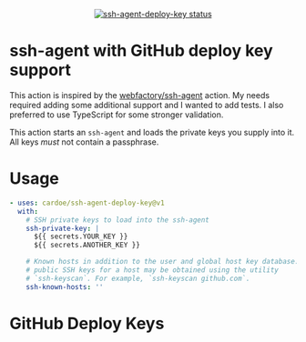 <p align="center">
  <a href="https://github.com/cardoe/ssh-agent-deploy-key"><img alt="ssh-agent-deploy-key status" src="https://github.com/cardoe/ssh-agent-deploy-key/workflows/build-test/badge.svg"></a>
</p>

# ssh-agent with GitHub deploy key support

This action is inspired by the [webfactory/ssh-agent](https://github.com/webfactory/ssh-agent) action.
My needs required adding some additional support and I wanted to add tests. I also preferred to use TypeScript
for some stronger validation.

This action starts an `ssh-agent` and loads the private keys you supply into it. All keys *must* not contain
a passphrase.

# Usage

<!-- start usage -->
```yaml
- uses: cardoe/ssh-agent-deploy-key@v1
  with:
    # SSH private keys to load into the ssh-agent
    ssh-private-key: |
      ${{ secrets.YOUR_KEY }}
      ${{ secrets.ANOTHER_KEY }}

    # Known hosts in addition to the user and global host key database. The
    # public SSH keys for a host may be obtained using the utility
    # `ssh-keyscan`. For example, `ssh-keyscan github.com`.
    ssh-known-hosts: ''
```
<!-- end usage -->

# GitHub Deploy Keys
